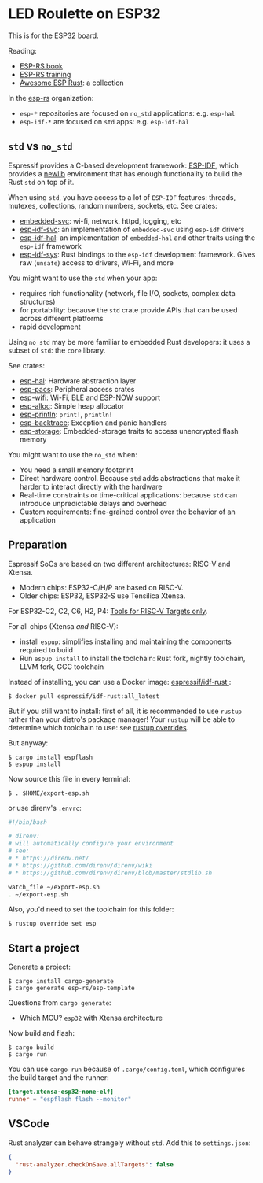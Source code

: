 # LED Roulette on ESP32

This is for the ESP32 board.

Reading:

* [ESP-RS book](https://esp-rs.github.io/book/)
* [ESP-RS training](https://esp-rs.github.io/std-training/)
* [Awesome ESP Rust](https://github.com/esp-rs/awesome-esp-rust): a collection

In the [esp-rs](https://github.com/esp-rs/) organization:

* `esp-*` repositories are focused on `no_std` applications: e.g. `esp-hal`
* `esp-idf-*` are focused on `std` apps: e.g. `esp-idf-hal`

## `std` vs `no_std`

Espressif provides a C-based development framework: [ESP-IDF](https://github.com/espressif/esp-idf), which provides a [newlib](https://sourceware.org/newlib/) environment that has enough functionality to build the Rust `std` on top of it.

When using `std`, you have access to a lot of `ESP-IDF` features: threads, mutexes, collections, random numbers, sockets, etc.
See crates:

* [embedded-svc](https://github.com/esp-rs/embedded-svc): wi-fi, network, httpd, logging, etc
* [esp-idf-svc](https://github.com/esp-rs/esp-idf-svc): an implementation of `embedded-svc` using `esp-idf` drivers
* [esp-idf-hal](https://github.com/esp-rs/esp-idf-hal): an implementation of `embedded-hal` and other traits using the `esp-idf` framework
* [esp-idf-sys](https://github.com/esp-rs/esp-idf-sys): Rust bindings to the `esp-idf` development framework. Gives raw (`unsafe`) access to drivers, Wi-Fi, and more

You might want to use the `std` when your app:
* requires rich functionality (network, file I/O, sockets, complex data structures)
* for portability: because the `std` crate provide APIs that can be used across different platforms
* rapid development

Using `no_std` may be more familiar to embedded Rust developers: it uses a subset of `std`: the `core` library.

See crates:

* [esp-hal](https://github.com/esp-rs/esp-hal):	Hardware abstraction layer
* [esp-pacs](https://github.com/esp-rs/esp-pacs):	Peripheral access crates
* [esp-wifi](https://github.com/esp-rs/esp-wifi):	Wi-Fi, BLE and [ESP-NOW](https://www.espressif.com/en/solutions/low-power-solutions/esp-now) support
* [esp-alloc](https://github.com/esp-rs/esp-alloc):	Simple heap allocator
* [esp-println](https://github.com/esp-rs/esp-println):	`print!`, `println!`
* [esp-backtrace](https://github.com/esp-rs/esp-backtrace):	Exception and panic handlers
* [esp-storage](https://github.com/esp-rs/esp-storage):	Embedded-storage traits to access unencrypted flash memory

You might want to use the `no_std` when:

* You need a small memory footprint
* Direct hardware control. Because `std` adds abstractions that make it harder to interact directly with the hardware
* Real-time constraints or time-critical applications: because `std` can introduce unpredictable delays and overhead
* Custom requirements: fine-grained control over the behavior of an application


## Preparation

Espressif SoCs are based on two different architectures: RISC-V and Xtensa.

* Modern chips: ESP32-C/H/P are based on RISC-V.
* Older chips: ESP32, ESP32-S use Tensilica Xtensa.

For ESP32-C2, C2, C6, H2, P4:
[Tools for RISC-V Targets only](https://esp-rs.github.io/book/installation/riscv.html).

For all chips (Xtensa *and* RISC-V):

* install `espup`: simplifies installing and maintaining the components required to build
* Run `espup install` to install the toolchain: Rust fork, nightly toolchain, LLVM fork, GCC toolchain

Instead of installing, you can use a Docker image: [espressif/idf-rust
](https://hub.docker.com/r/espressif/idf-rust/tags):

```console
$ docker pull espressif/idf-rust:all_latest
```

But if you still want to install:
first of all, it is recommended to use `rustup` rather than your distro's package manager!
Your `rustup` will be able to determine which toolchain to use: see [rustup overrides](https://rust-lang.github.io/rustup/overrides.html).

But anyway:

```console
$ cargo install espflash
$ espup install
```

Now source this file in every terminal:

```console
$ . $HOME/export-esp.sh
```

or use direnv's `.envrc`:

```bash
#!/bin/bash

# direnv:
# will automatically configure your environment
# see:
# * https://direnv.net/
# * https://github.com/direnv/direnv/wiki
# * https://github.com/direnv/direnv/blob/master/stdlib.sh

watch_file ~/export-esp.sh
. ~/export-esp.sh
```

Also, you'd need to set the toolchain for this folder:

```console
$ rustup override set esp
```

## Start a project

Generate a project:

```console
$ cargo install cargo-generate
$ cargo generate esp-rs/esp-template
```

Questions from `cargo generate`:

* Which MCU? `esp32` with Xtensa architecture

Now build and flash:

```console
$ cargo build
$ cargo run
```

You can use `cargo run` because of `.cargo/config.toml`, which configures the build target and the runner:

```toml
[target.xtensa-esp32-none-elf]
runner = "espflash flash --monitor"
```



## VSCode

Rust analyzer can behave strangely without `std`.
Add this to `settings.json`:

```json
{
  "rust-analyzer.checkOnSave.allTargets": false
}
```

